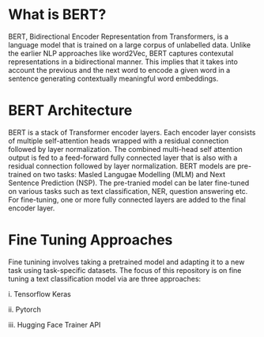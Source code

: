 # What is BERT?

BERT, Bidirectional Encoder Representation from Transformers, is a language model that is trained on a large corpus of unlabelled data. Unlike the earlier NLP approaches like word2Vec, BERT captures contexutal representations in a bidirectional manner. This implies that it takes into account the previous and the next word to encode a given word in a sentence generating contextually meaningful word embeddings.

# BERT Architecture

BERT is a stack of Transformer encoder layers. Each encoder layer consists of multiple self-attention heads wrapped with a residual connection followed by layer normalization. The combined multi-head self attention output is fed to a feed-forward fully connected layer that is also with a residual connection followed by layer normalization. BERT models are pre-trained on two tasks: Masled Langugae Modelling (MLM) and Next Sentence Prediction (NSP). The pre-tranied model can be later fine-tuned on various tasks such as text classification, NER, question answering etc. For fine-tuning, one or more fully connected layers are added to the final encoder layer.

# Fine Tuning Approaches
Fine tunining involves taking a pretrained model and adapting it to a new task using task-specific datasets. The focus of this repository is on fine tuning a text classification model via are three approaches:

  i.   Tensorflow Keras
  
  ii.  Pytorch
  
  iii. Hugging Face Trainer API
